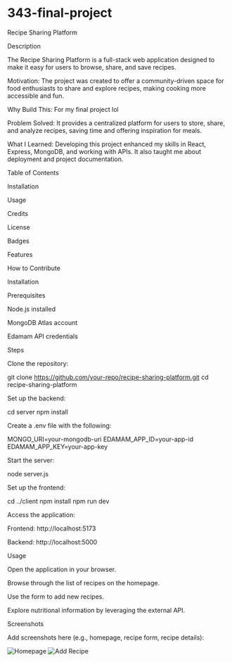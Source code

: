 # 343-final-project
Recipe Sharing Platform

Description

The Recipe Sharing Platform is a full-stack web application designed to make it easy for users to browse, share, and save recipes.

Motivation: The project was created to offer a community-driven space for food enthusiasts to share and explore recipes, making cooking more accessible and fun.

Why Build This: For my final project lol

Problem Solved: It provides a centralized platform for users to store, share, and analyze recipes, saving time and offering inspiration for meals.

What I Learned: Developing this project enhanced my skills in React, Express, MongoDB, and working with APIs. It also taught me about deployment and project documentation.

Table of Contents

Installation

Usage

Credits

License

Badges

Features

How to Contribute

Installation

Prerequisites

Node.js installed

MongoDB Atlas account

Edamam API credentials

Steps

Clone the repository:

git clone https://github.com/your-repo/recipe-sharing-platform.git
cd recipe-sharing-platform

Set up the backend:

cd server
npm install

Create a .env file with the following:

MONGO_URI=your-mongodb-uri
EDAMAM_APP_ID=your-app-id
EDAMAM_APP_KEY=your-app-key

Start the server:

node server.js

Set up the frontend:

cd ../client
npm install
npm run dev

Access the application:

Frontend: http://localhost:5173

Backend: http://localhost:5000

Usage

Open the application in your browser.

Browse through the list of recipes on the homepage.

Use the form to add new recipes.

Explore nutritional information by leveraging the external API.

Screenshots

Add screenshots here (e.g., homepage, recipe form, recipe details):

![Homepage](assets/images/homepage.png)
![Add Recipe](assets/images/add-recipe.png)

